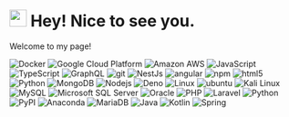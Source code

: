 <h1><img src="https://emojis.slackmojis.com/emojis/images/1531849430/4246/blob-sunglasses.gif?1531849430" width="30"/> Hey! Nice to see you.</h1>


<p>Welcome to my page!
<p>
  <img alt="Docker" src="https://img.shields.io/badge/-Docker-46a2f1?style=flat-square&logo=docker" />
  <img alt="Google Cloud Platform" src="https://img.shields.io/badge/-Google_Cloud_Platform-1a73e8?style=flat-square&logo=google-cloud" />
  <img alt="Amazon AWS" src="https://img.shields.io/badge/-Amazon AWS-232F3E?style=flat-square&logo=Amazon AWS" />
  <img alt="JavaScript" src="https://img.shields.io/badge/-JavaScript-F7DF1E?style=flat-square&logo=JavaScript" />
  <img alt="TypeScript" src="https://img.shields.io/badge/-TypeScript-007ACC?style=flat-square&logo=typescript" />
  <img alt="GraphQL" src="https://img.shields.io/badge/-GraphQL-E10098?style=flat-square&logo=graphql" />
  <img alt="git" src="https://img.shields.io/badge/-Git-F05032?style=flat-square&logo=git" />
  <img alt="NestJs" src="https://img.shields.io/badge/-NestJs-ea2845?style=flat-square&logo=nestjs" />
  <img alt="angular" src="https://img.shields.io/badge/-Angular-DD0031?style=flat-square&logo=angular" />
  <img alt="npm" src="https://img.shields.io/badge/-NPM-CB3837?style=flat-square&logo=npm" />
  <img alt="html5" src="https://img.shields.io/badge/-HTML5-E34F26?style=flat-square&logo=html5" />
  <img alt="Python" src="https://img.shields.io/badge/-Python-FFFFFF?style=flat-square&logo=Python" />
  <img alt="MongoDB" src="https://img.shields.io/badge/-MongoDB-13aa52?style=flat-square&logo=mongodb" />
  <img alt="Nodejs" src="https://img.shields.io/badge/-Nodejs-43853d?style=flat-square&logo=Node.js" />
  <img alt="Deno" src="https://img.shields.io/badge/-Deno-000000?style=flat-square&logo=Deno" />
  <img alt="Linux" src="https://img.shields.io/badge/-Linux-FCC624?style=flat-square&logo=Linux" />
  <img alt="ubuntu" src="https://img.shields.io/badge/-ubuntu-E95420?style=flat-square&logo=ubuntu" />
  <img alt="Kali Linux" src="https://img.shields.io/badge/-Kali Linux-557C94?style=flat-square&logo=Kali Linux" />
  <img alt="MySQL" src="https://img.shields.io/badge/-MySQL-368AFF?style=flat-square&logo=MySQL" />
  <img alt="Microsoft SQL Server" src="https://img.shields.io/badge/-Microsoft SQL Server-CC2927?style=flat-square&logo=Microsoft SQL Server" />
  <img alt="Oracle" src="https://img.shields.io/badge/-Oracle-FF4848?style=flat-square&logo=Oracle" />
  <img alt="PHP" src="https://img.shields.io/badge/-PHP-777BB4?style=flat-square&logo=PHP" />	
  <img alt="Laravel" src="https://img.shields.io/badge/-Laravel-FF2D20?style=flat-square&logo=Laravel" />
  <img alt="Python" src="https://img.shields.io/badge/-Python-3776AB?style=flat-square&logo=Python" />
  <img alt="PyPI" src="https://img.shields.io/badge/-PyPI-3775A9?style=flat-square&logo=PyPI" />
  <img alt="Anaconda" src="https://img.shields.io/badge/-Anaconda-44A833?style=flat-square&logo=Anaconda" />
  <img alt="MariaDB" src="https://img.shields.io/badge/-MariaDB-003545?style=flat-square&logo=MariaDB" />
  <img alt="Java" src="https://img.shields.io/badge/-Java-007396?style=flat-square&logo=Java" />
  <img alt="Kotlin" src="https://img.shields.io/badge/-Kotlin-650573?style=flat-square&logo=Kotlin" />
  <img alt="Spring" src="https://img.shields.io/badge/-Spring-6DB33F?style=flat-square&logo=Spring" />
</p>

